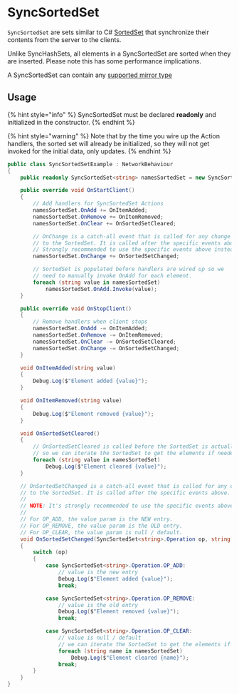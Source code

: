 # SyncSortedSet

`SyncSortedSet` are sets similar to C# [SortedSet](https://docs.microsoft.com/en-us/dotnet/api/system.collections.generic.sortedset-1) that synchronize their contents from the server to the clients.

Unlike SyncHashSets, all elements in a SyncSortedSet are sorted when they are inserted. Please note this has some performance implications.

A SyncSortedSet can contain any [supported mirror type](../data-types.md)

## Usage <a href="#usage" id="usage"></a>

{% hint style="info" %}
SyncSortedSet must be declared **readonly** and initialized in the constructor.
{% endhint %}

{% hint style="warning" %}
Note that by the time you wire up the Action handlers, the sorted set will already be initialized, so they will not get invoked for the initial data, only updates.
{% endhint %}

```csharp
public class SyncSortedSetExample : NetworkBehaviour
{
    public readonly SyncSortedSet<string> namesSortedSet = new SyncSortedSet<string>();

    public override void OnStartClient()
    {
        // Add handlers for SyncSortedSet Actions
        namesSortedSet.OnAdd += OnItemAdded;
        namesSortedSet.OnRemove += OnItemRemoved;
        namesSortedSet.OnClear += OnSortedSetCleared;

        // OnChange is a catch-all event that is called for any change
        // to the SortedSet. It is called after the specific events above.
        // Strongly recommended to use the specific events above instead!
        namesSortedSet.OnChange += OnSortedSetChanged;

        // SortedSet is populated before handlers are wired up so we
        // need to manually invoke OnAdd for each element.
        foreach (string value in namesSortedSet)
            namesSortedSet.OnAdd.Invoke(value);
    }

    public override void OnStopClient()
    {
        // Remove handlers when client stops
        namesSortedSet.OnAdd -= OnItemAdded;
        namesSortedSet.OnRemove -= OnItemRemoved;
        namesSortedSet.OnClear -= OnSortedSetCleared;
        namesSortedSet.OnChange -= OnSortedSetChanged;
    }

    void OnItemAdded(string value)
    {
        Debug.Log($"Element added {value}");
    }

    void OnItemRemoved(string value)
    {
        Debug.Log($"Element removed {value}");
    }

    void OnSortedSetCleared()
    {
        // OnSortedSetCleared is called before the SortedSet is actually cleared
        // so we can iterate the SortedSet to get the elements if needed.
        foreach (string value in namesSortedSet)
            Debug.Log($"Element cleared {value}");
    }

    // OnSortedSetChanged is a catch-all event that is called for any change
    // to the SortedSet. It is called after the specific events above.
    //
    // NOTE: It's strongly recommended to use the specific events above instead!
    //
    // For OP_ADD, the value param is the NEW entry.
    // For OP_REMOVE, the value param is the OLD entry.
    // For OP_CLEAR, the value param is null / default.
    void OnSortedSetChanged(SyncSortedSet<string>.Operation op, string value)
    {
        switch (op)
        {
            case SyncSortedSet<string>.Operation.OP_ADD:
                // value is the new entry
                Debug.Log($"Element added {value}");
                break;

            case SyncSortedSet<string>.Operation.OP_REMOVE:
                // value is the old entry
                Debug.Log($"Element removed {value}");
                break;

            case SyncSortedSet<string>.Operation.OP_CLEAR:
                // value is null / default
                // we can iterate the SortedSet to get the elements if needed.
                foreach (string name in namesSortedSet)
                    Debug.Log($"Element cleared {name}");
                break;
        }
    }
}
```
